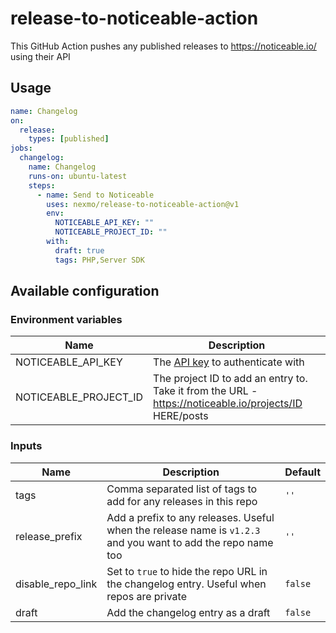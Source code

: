 # release-to-noticeable-action

This GitHub Action pushes any published releases to https://noticeable.io/ using their API

## Usage

```yaml
name: Changelog
on:
  release:
    types: [published]
jobs:
  changelog:
    name: Changelog
    runs-on: ubuntu-latest
    steps:
      - name: Send to Noticeable
        uses: nexmo/release-to-noticeable-action@v1
        env:
          NOTICEABLE_API_KEY: ""
          NOTICEABLE_PROJECT_ID: ""
        with:
          draft: true
          tags: PHP,Server SDK
```

## Available configuration

### Environment variables

| Name                  | Description                                                                                            |
| --------------------- | ------------------------------------------------------------------------------------------------------ |
| NOTICEABLE_API_KEY    | The [API key](https://noticeable.io/api/tokens) to authenticate with                                   |
| NOTICEABLE_PROJECT_ID | The project ID to add an entry to. Take it from the URL - https://noticeable.io/projects/ID HERE/posts |

### Inputs

| Name              | Description                                                                                                  | Default |
| ----------------- | ------------------------------------------------------------------------------------------------------------ | ------- |
| tags              | Comma separated list of tags to add for any releases in this repo                                            | `''`    |
| release_prefix    | Add a prefix to any releases. Useful when the release name is `v1.2.3` and you want to add the repo name too | `''`    |
| disable_repo_link | Set to `true` to hide the repo URL in the changelog entry. Useful when repos are private                     | `false` |
| draft             | Add the changelog entry as a draft                                                                           | `false` |
